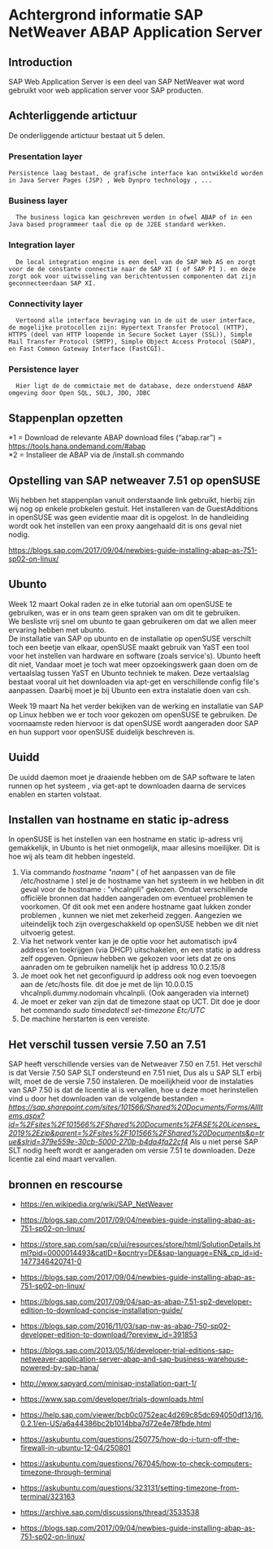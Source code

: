 # Achtergrond informatie SAP NetWeaver ABAP Application Server #

## Introduction ##

SAP Web Application Server is een deel van SAP NetWeaver wat word gebruikt voor web application server voor SAP producten.

## Achterliggende artictuur ##

De onderliggende artictuur bestaat uit 5 delen.

   ### Presentation layer ###
   
    Persistence laag bestaat, de grafische interface kan ontwikkeld worden in Java Server Pages (JSP) , Web Dynpro technology , ...
   
   ### Business layer ###
      The business logica kan geschreven worden in ofwel ABAP of in een Java based programmeer taal die op de J2EE standard werkken. 
   
   ### Integration layer ###
      De local integration engine is een deel van de SAP Web AS en zorgt voor de de constante connectie naar de SAP XI ( of SAP PI ). en deze zorgt ook voor uitwisseling van berichtentussen componenten dat zijn geconnecteerdaan SAP XI.
   
   ### Connectivity layer ###
      Vertoond alle interface bevraging van in de uit de user interface, de mogelijke protocollen zijn: Hypertext Transfer Protocol (HTTP), HTTPS (deel van HTTP loopende in Secure Socket Layer (SSL)), Simple Mail Transfer Protocol (SMTP), Simple Object Access Protocol (SOAP), en Fast Common Gateway Interface (FastCGI).
   
   ### Persistence layer ###
      Hier ligt de de commictaie met de database, deze onderstuend ABAP omgeving door Open SQL, SQLJ, JDO, JDBC
      

## Stappenplan opzetten ##

*1 = Download de relevante ABAP download files (“abap.rar”) = https://tools.hana.ondemand.com/#abap  
*2 = Installeer de ABAP via de /install.sh commando


## Opstelling van SAP netweaver 7.51 op openSUSE  ##

Wij hebben het stappenplan vanuit onderstaande link gebruikt, hierbij zijn wij nog op enkele probkelen gestuit. Het installeren van de GuestAdditions in openSUSE was geen evidentie maar dit is opgelost. In de handleiding wordt ook het instellen van een proxy aangehaald dit is ons geval niet nodig. 

https://blogs.sap.com/2017/09/04/newbies-guide-installing-abap-as-751-sp02-on-linux/

## Ubunto ##
Week 12 maart
Ookal raden ze in elke tutorial aan om openSUSE te gebruiken, was er in ons team geen spraken van om dit te gebruiken.  
We besliste vrij snel om ubunto te gaan gebruikeren om dat we allen meer ervaring hebben met ubunto.  
De installatie van SAP op ubunto en de installatie op openSUSE verschilt toch een beetje van elkaar, openSUSE maakt gebruik van YaST een tool voor het instellen van hardware en software (zoals service's). Ubunto heeft dit niet, Vandaar moet je toch wat meer opzoekingswerk gaan doen om de vertaalslag tussen YaST en Ubunto techniek te maken. Deze vertaalslag bestaat vooral uit het downloaden via apt-get en verschillende config file's aanpassen. Daarbij moet je bij Ubunto een extra instalatie doen van csh.  

Week 19 maart
Na het verder bekijken van de werking en installatie van SAP op Linux hebben we er toch voor gekozen om openSUSE te gebruiken. De voornaamste reden hiervoor is dat openSUSE wordt aangeraden door SAP en hun support voor openSUSE duidelijk beschreven is.
## Uuidd  ##

De uuidd daemon moet je draaiende hebben om de SAP software te laten runnen op het systeem , via get-apt te downloaden daarna de services enablen en starten volstaat.  

## Installen van hostname en static ip-adress ##

In openSUSE is het instellen van een hostname en static ip-adress vrij gemakkelijk, in Ubunto is het niet onmogelijk, maar allesins moeilijker. Dit is hoe wij als team dit hebben ingesteld.
1) Via commando *hostname "naam"* ( of het aanpassen van de file /etc/hostname ) stel je de hostname van het systeem in we hebben in dit geval voor de hostname : "vhcalnpli" gekozen. Omdat verschillende officiële bronnen dat hadden aangeraden om eventueel problemen te voorkomen. Of dit ook met een andere hostname gaat lukken zonder problemen , kunnen we niet met zekerheid zeggen. Aangezien we uiteindelijk toch zijn overgeschakkeld op openSUSE hebben we dit niet uitvoerig getest.
2) Via het network venter kan je de optie voor het automatisch ipv4 address'en toekrijgen (via DHCP) uitschakelen, en een static ip address zelf opgeven.  Opnieuw hebben we gekozen voor iets dat ze ons aanraden om te gebruiken namelijk het ip address 10.0.2.15/8
3) Je moet ook het net geconfiguurd ip address ook nog even toevoegen aan de /etc/hosts file. dit doe je met de lijn 10.0.0.15 vhcalnpli.dummy.nodomain vhcalnpli. (Ook aangeraden via internet)
4) Je moet er zeker van zijn dat de timezone staat op UCT. Dit doe je door het commando *sudo timedatectl set-timezone Etc/UTC*
5) De machine herstarten is een vereiste.

## Het verschil tussen versie 7.50 an 7.51 ##

SAP heeft verschillende versies van de Netweaver 7.50 en 7.51. Het verschil is dat Versie 7.50 SAP SLT ondersteund en 7.51 niet, Dus als u SAP SLT erbij wilt, moet de de versie 7.50 instaleren. De moeilijkheid voor de instalaties van SAP 7.50 is dat de licentie al is vervallen, hoe u deze moet herinstellen vind u door het downloaden van de volgende bestanden = *https://sap.sharepoint.com/sites/101566/Shared%20Documents/Forms/AllItems.aspx?id=%2Fsites%2F101566%2FShared%20Documents%2FASE%20Licenses_2019%2Ezip&parent=%2Fsites%2F101566%2FShared%20Documents&p=true&slrid=379e559e-30cb-5000-270b-b4da4fa22cf4* Als u niet persé SAP SLT nodig heeft wordt er aangeraden om versie 7.51 te downloaden. Deze licentie zal eind maart vervallen.

## bronnen en rescourse ##
* https://en.wikipedia.org/wiki/SAP_NetWeaver
* https://blogs.sap.com/2017/09/04/newbies-guide-installing-abap-as-751-sp02-on-linux/


* https://store.sap.com/sap/cp/ui/resources/store/html/SolutionDetails.html?pid=0000014493&catID=&pcntry=DE&sap-language=EN&_cp_id=id-1477346420741-0
* https://blogs.sap.com/2017/09/04/newbies-guide-installing-abap-as-751-sp02-on-linux/
* https://blogs.sap.com/2017/09/04/sap-as-abap-7.51-sp2-developer-edition-to-download-concise-installation-guide/
* https://blogs.sap.com/2016/11/03/sap-nw-as-abap-750-sp02-developer-edition-to-download/?preview_id=391853
* https://blogs.sap.com/2013/05/16/developer-trial-editions-sap-netweaver-application-server-abap-and-sap-business-warehouse-powered-by-sap-hana/
* http://www.sapyard.com/minisap-installation-part-1/
* https://www.sap.com/developer/trials-downloads.html
* https://help.sap.com/viewer/bcb0c0752eac4d269c85dc694050df13/16.0.2.1/en-US/a6a44386bc2b1014bba7d72e4e78fbde.html
* https://askubuntu.com/questions/250775/how-do-i-turn-off-the-firewall-in-ubuntu-12-04/250801
* https://askubuntu.com/questions/767045/how-to-check-computers-timezone-through-terminal
* https://askubuntu.com/questions/323131/setting-timezone-from-terminal/323163
* https://archive.sap.com/discussions/thread/3533538
* https://blogs.sap.com/2017/09/04/newbies-guide-installing-abap-as-751-sp02-on-linux/
